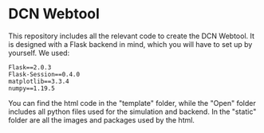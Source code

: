 # DCN Webtool

This repository includes all the relevant code to create the DCN Webtool.
It is designed with a Flask backend in mind, which you will have to set up by yourself.
We used:
```
Flask==2.0.3
Flask-Session==0.4.0
matplotlib==3.3.4
numpy==1.19.5
```
You can find the html code in the "template" folder, while the "Open" folder includes all python files used for the simulation and backend.
In the "static" folder are all the images and packages used by the html.
